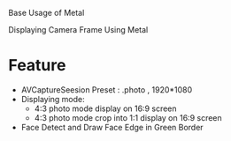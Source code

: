 Base Usage of Metal

Displaying Camera Frame Using Metal

# Feature
* AVCaptureSeesion Preset : .photo , 1920*1080
* Displaying mode:
  * 4:3 photo mode display on 16:9 screen
  * 4:3 photo mode crop into 1:1 display on 16:9 screen
* Face Detect and Draw Face Edge in Green Border
